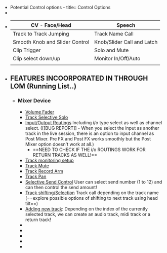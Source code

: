 - Potential Control options -
  title:: Control Options
-
- | CV - Face/Head| Speech |
  |------|------|
  | Track to Track Jumping    | Track Name Call     |
  | Smooth Knob and Slider Control  | Knob/Slider Call and Latch |
  | Clip Trigger | Solo and Mute |
  | Clip select down/up | Monitor In/Off/Auto  |
  |  |  |
- ## FEATURES INCOORPORATED IN THROUGH LOM (Running List..)
	- ### Mixer Device
		- <u>Volume Fader</u>
		- <u>Track Selective Solo</u>
		- <u>Input/Output Routings</u> Including i/o type select as well as channel select. ([[BUG REPORT]] - When you select the input as another track in the live session, there is an option to input channel as Post Mixer. Pre FX and Post FX works smoothly but the Post Mixer option doesn't work at all.)
			- ==NEED TO CHECK IF THE i/o ROUTINGS WORK FOR RETURN TRACKS AS WELL!==
		- <u>Track monitoring setup</u>
		- <u>Track Mute</u>
		- <u>Track Record Arm</u>
		- <u>Track Pan</u>
		- <u>Selective Send Control</u> User can select send number (1 to 12) and can then control the send amount!
		- <u>Track shifting/Selection</u> Track call depending on the track name (==explore possible options of shifting to next track using head tilt==)
		- <u> Adding new track</u>: Depending on the index of the currently selected track, we can create an audio track, midi track or a return track!
		-
		-
		-
		-
		-